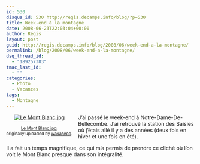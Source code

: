 ```yaml
---
id: 530
disqus_id: 530 http://regis.decamps.info/blog/?p=530
title: Week-end à la montagne
date: 2008-06-23T22:03:04+00:00
author: Régis
layout: post
guid: http://regis.decamps.info/blog/2008/06/week-end-a-la-montagne/
permalink: /blog/2008/06/week-end-a-la-montagne/
dsq_thread_id:
  - "189257383"
tmac_last_id:
  - ""
categories:
  - Photo
  - Vacances
tags:
  - Montagne
---
```

<div style="float: left; text-align: center; margin-right: 15px; margin-bottom: 15px;">
  <a href="http://www.flickr.com/photos/wakaseoo/2614390842/" title="photo sharing"><img src="http://farm4.static.flickr.com/3066/2614390842_6578df11fa_t.jpg" alt="Le Mont Blanc.jpg" /></a><br /> <span style="font-size: 0.8em; margin-top: 0px;"><br /> <a href="http://www.flickr.com/photos/wakaseoo/2614390842/">Le Mont Blanc.jpg</a>,<br /> originally uploaded by <a href="http://www.flickr.com/people/wakaseoo/">wakaseoo</a>.<br /> </span>
</div>

J’ai passé le week-end à Notre-Dame-De-Bellecombe. J’ai retrouvé la station des Saisies où j’étais allé il y a des années (deux fois en hiver et une fois en été).

Il a fait un temps magnifique, ce qui m’a permis de prendre ce cliché où l’on voit le Mont Blanc presque dans son intégralité.
  
<br clear="all" />

